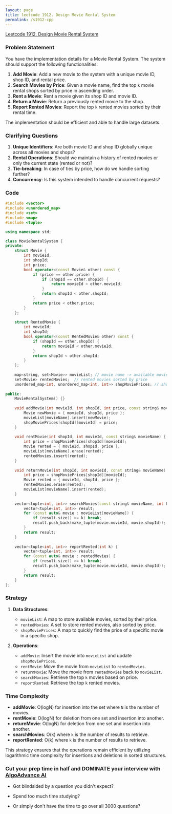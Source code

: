 ```yaml
---
layout: page
title: leetcode 1912. Design Movie Rental System
permalink: /s1912-cpp
---
```

[Leetcode 1912. Design Movie Rental System](https://algoadvance.github.io/algoadvance/l1912)
### Problem Statement

You have the implementation details for a Movie Rental System. The system should support the following functionalities:

1. **Add Movie**: Add a new movie to the system with a unique movie ID, shop ID, and rental price.
2. **Search Movies by Price**: Given a movie name, find the top `k` movie rental shops sorted by price in ascending order.
3. **Rent a Movie**: Rent a movie given its shop ID and movie ID.
4. **Return a Movie**: Return a previously rented movie to the shop.
5. **Report Rented Movies**: Report the top `k` rented movies sorted by their rental time.

The implementation should be efficient and able to handle large datasets.

### Clarifying Questions
1. **Unique Identifiers**: Are both movie ID and shop ID globally unique across all movies and shops?
2. **Rental Operations**: Should we maintain a history of rented movies or only the current state (rented or not)?
3. **Tie-breaking**: In case of ties by price, how do we handle sorting further?
4. **Concurrency**: Is this system intended to handle concurrent requests?

### Code

```cpp
#include <vector>
#include <unordered_map>
#include <set>
#include <map>
#include <tuple>

using namespace std;

class MovieRentalSystem {
private:
    struct Movie {
        int movieId;
        int shopId;
        int price;
        bool operator<(const Movie& other) const {
            if (price == other.price) {
                if (shopId == other.shopId) {
                    return movieId < other.movieId;
                }
                return shopId < other.shopId;
            }
            return price < other.price;
        }
    };
    
    struct RentedMovie {
        int movieId;
        int shopId;
        bool operator<(const RentedMovie& other) const {
            if (shopId == other.shopId) {
                return movieId < other.movieId;
            }
            return shopId < other.shopId;
        }
    };
    
    map<string, set<Movie>> movieList; // movie name -> available movies sorted by price
    set<Movie> rentedMovies;  // rented movies sorted by price
    unordered_map<int, unordered_map<int, int>> shopMoviePrices; // shopId -> (movieId -> price)
    
public:
    MovieRentalSystem() {}
    
    void addMovie(int movieId, int shopId, int price, const string& movieName) {
        Movie newMovie = { movieId, shopId, price };
        movieList[movieName].insert(newMovie);
        shopMoviePrices[shopId][movieId] = price;
    }
    
    void rentMovie(int shopId, int movieId, const string& movieName) {
        int price = shopMoviePrices[shopId][movieId];
        Movie rented = { movieId, shopId, price };
        movieList[movieName].erase(rented);
        rentedMovies.insert(rented);
    }
    
    void returnMovie(int shopId, int movieId, const string& movieName) {
        int price = shopMoviePrices[shopId][movieId];
        Movie rented = { movieId, shopId, price };
        rentedMovies.erase(rented);
        movieList[movieName].insert(rented);
    }
    
    vector<tuple<int, int>> searchMovies(const string& movieName, int k) {
        vector<tuple<int, int>> result;
        for (const auto& movie : movieList[movieName]) {
            if (result.size() >= k) break;
            result.push_back(make_tuple(movie.movieId, movie.shopId));
        }
        return result;
    }
    
    vector<tuple<int, int>> reportRented(int k) {
        vector<tuple<int, int>> result;
        for (const auto& movie : rentedMovies) {
            if (result.size() >= k) break;
            result.push_back(make_tuple(movie.movieId, movie.shopId));
        }
        return result;
    }
};
```

### Strategy

1. **Data Structures**:
    - `movieList`: A map to store available movies, sorted by their price.
    - `rentedMovies`: A set to store rented movies, also sorted by price.
    - `shopMoviePrices`: A map to quickly find the price of a specific movie in a specific shop.

2. **Operations**:
    - `addMovie`: Insert the movie into `movieList` and update `shopMoviePrices`.
    - `rentMovie`: Move the movie from `movieList` to `rentedMovies`.
    - `returnMovie`: Move the movie from `rentedMovies` back to `movieList`.
    - `searchMovies`: Retrieve the top `k` movies based on price.
    - `reportRented`: Retrieve the top `k` rented movies.

### Time Complexity

- **addMovie**: O(logN) for insertion into the set where `N` is the number of movies.
- **rentMovie**: O(logN) for deletion from one set and insertion into another.
- **returnMovie**: O(logN) for deletion from one set and insertion into another.
- **searchMovies**: O(k) where `k` is the number of results to retrieve.
- **reportRented**: O(k) where `k` is the number of results to retrieve.

This strategy ensures that the operations remain efficient by utilizing logarithmic time complexity for insertions and deletions in sorted structures.


### Cut your prep time in half and DOMINATE your interview with [AlgoAdvance AI](https://algoAdvance.com)

- Got blindsided by a question you didn't expect?

- Spend too much time studying?

- Or simply don't have the time to go over all 3000 questions?

